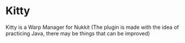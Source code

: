 # Kitty
Kitty is a Warp Manager for Nukkit (The plugin is made with the idea of ​​practicing Java, there may be things that can be improved)
